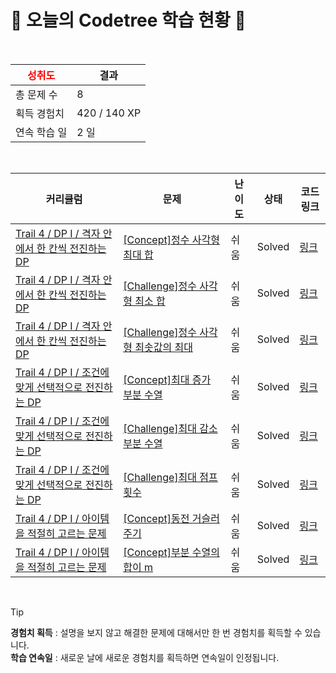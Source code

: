 # 🌲 오늘의 Codetree 학습 현황 🌲

<br />

| <span style="color:red;display:block;text-align:center;"> **성취도**</span> | 결과 |
|---|---|
| 총 문제 수 | 8 |
| 획득 경험치 | 420 / 140 XP |
| 연속 학습 일 | 2 일 |

<br />

|커리큘럼|문제|난이도|상태|코드 링크|
|---|---|---|---|---|
|[Trail 4 / DP I / 격자 안에서 한 칸씩 전진하는 DP](https://https://en.codetree.ai/trail-info/intermediate-low/)|[[Concept]정수 사각형 최대 합](https://https://en.codetree.ai/trails/complete/curated-cards/intro-maximum-sum-path-in-square/)|쉬움|Solved|[링크](https://github.com/bluesky0904/codetree-TILs/blob/main/250101/%EC%A0%95%EC%88%98%20%EC%82%AC%EA%B0%81%ED%98%95%20%EC%B5%9C%EB%8C%80%20%ED%95%A9/maximum-sum-path-in-square.cpp)|
|[Trail 4 / DP I / 격자 안에서 한 칸씩 전진하는 DP](https://https://en.codetree.ai/trail-info/intermediate-low/)|[[Challenge]정수 사각형 최소 합](https://https://en.codetree.ai/trails/complete/curated-cards/challenge-minimum-sum-path-in-square/)|쉬움|Solved|[링크](https://github.com/bluesky0904/codetree-TILs/blob/main/250101/%EC%A0%95%EC%88%98%20%EC%82%AC%EA%B0%81%ED%98%95%20%EC%B5%9C%EC%86%8C%20%ED%95%A9/minimum-sum-path-in-square.cpp)|
|[Trail 4 / DP I / 격자 안에서 한 칸씩 전진하는 DP](https://https://en.codetree.ai/trail-info/intermediate-low/)|[[Challenge]정수 사각형 최솟값의 최대](https://https://en.codetree.ai/trails/complete/curated-cards/challenge-maximin-path-in-square/)|쉬움|Solved|[링크](https://github.com/bluesky0904/codetree-TILs/blob/main/250101/%EC%A0%95%EC%88%98%20%EC%82%AC%EA%B0%81%ED%98%95%20%EC%B5%9C%EC%86%9F%EA%B0%92%EC%9D%98%20%EC%B5%9C%EB%8C%80/maximin-path-in-square.cpp)|
|[Trail 4 / DP I / 조건에 맞게 선택적으로 전진하는 DP](https://https://en.codetree.ai/trail-info/intermediate-low/)|[[Concept]최대 증가 부분 수열](https://https://en.codetree.ai/trails/complete/curated-cards/intro-longest-increasing-subsequence/)|쉬움|Solved|[링크](https://github.com/bluesky0904/codetree-TILs/blob/main/250101/%EC%B5%9C%EB%8C%80%20%EC%A6%9D%EA%B0%80%20%EB%B6%80%EB%B6%84%20%EC%88%98%EC%97%B4/longest-increasing-subsequence.cpp)|
|[Trail 4 / DP I / 조건에 맞게 선택적으로 전진하는 DP](https://https://en.codetree.ai/trail-info/intermediate-low/)|[[Challenge]최대 감소 부분 수열](https://https://en.codetree.ai/trails/complete/curated-cards/challenge-longest-decreasing-subsequence/)|쉬움|Solved|[링크](https://github.com/bluesky0904/codetree-TILs/blob/main/250101/%EC%B5%9C%EB%8C%80%20%EA%B0%90%EC%86%8C%20%EB%B6%80%EB%B6%84%20%EC%88%98%EC%97%B4/longest-decreasing-subsequence.cpp)|
|[Trail 4 / DP I / 조건에 맞게 선택적으로 전진하는 DP](https://https://en.codetree.ai/trail-info/intermediate-low/)|[[Challenge]최대 점프 횟수](https://https://en.codetree.ai/trails/complete/curated-cards/challenge-maximum-number-of-jumps/)|쉬움|Solved|[링크](https://github.com/bluesky0904/codetree-TILs/blob/main/250101/%EC%B5%9C%EB%8C%80%20%EC%A0%90%ED%94%84%20%ED%9A%9F%EC%88%98/maximum-number-of-jumps.cpp)|
|[Trail 4 / DP I / 아이템을 적절히 고르는 문제](https://https://en.codetree.ai/trail-info/intermediate-low/)|[[Concept]동전 거슬러주기](https://https://en.codetree.ai/trails/complete/curated-cards/intro-coin-change/)|쉬움|Solved|[링크](https://github.com/bluesky0904/codetree-TILs/blob/main/250101/%EB%8F%99%EC%A0%84%20%EA%B1%B0%EC%8A%AC%EB%9F%AC%EC%A3%BC%EA%B8%B0/coin-change.cpp)|
|[Trail 4 / DP I / 아이템을 적절히 고르는 문제](https://https://en.codetree.ai/trail-info/intermediate-low/)|[[Concept]부분 수열의 합이 m](https://https://en.codetree.ai/trails/complete/curated-cards/intro-the-sum-of-the-subsequences-is-m/)|쉬움|Solved|[링크](https://github.com/bluesky0904/codetree-TILs/blob/main/250101/%EB%B6%80%EB%B6%84%20%EC%88%98%EC%97%B4%EC%9D%98%20%ED%95%A9%EC%9D%B4%20m/the-sum-of-the-subsequences-is-m.cpp)|


<br />

> [!TIP]
> **경험치 획득** : 설명을 보지 않고 해결한 문제에 대해서만 한 번 경험치를 획득할 수 있습니다.  
> **학습 연속일** : 새로운 날에 새로운 경험치를 획득하면 연속일이 인정됩니다.

